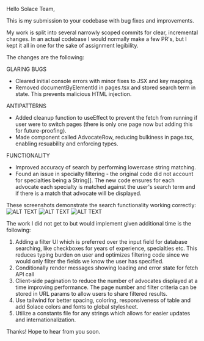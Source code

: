 Hello Solace Team,

This is my submission to your codebase with bug fixes and improvements.

My work is split into several narrowly scoped commits for clear, incremental changes. In an actual codebase I would normally make a few PR's, but I kept it all in one for the sake of assignment legibility.

The changes are the following:

GLARING BUGS

- Cleared initial console errors with minor fixes to JSX and key mapping.
- Removed documentByElementId in pages.tsx and stored search term in state. This prevents malicious HTML injection.

ANTIPATTERNS

- Added cleanup function to useEffect to prevent the fetch from running if user were to switch pages (there is only one page now but adding this for future-proofing).
- Made component called AdvocateRow, reducing bulkiness in page.tsx, enabling resuability and enforcing types.

FUNCTIONALITY

- Improved accuracy of search by performing lowercase string matching.
- Found an issue in specialty filtering - the original code did not account for specialties being a String[]. The new code ensures for each advocate each specialty is matched against the user's search term and if there is a match that advocate will be displayed.

These screenshots demonstrate the search functionality working correctly:
![ALT TEXT](../demo-name-search.png)
![ALT TEXT](../demo-specialty-search-1.png)
![ALT TEXT](../demo-specialty-search-2.png)

The work I did not get to but would implement given additional time is the following:

1) Adding a filter UI which is preferred over the input field for database searching, like checkboxes for years of experience, specialties etc. This reduces typing burden on user and optimizes filtering code since we would only filter the fields we know the user has specified.
2) Conditionally render messages showing loading and error state for fetch API call
3) Client-side pagination to reduce the number of advocates displayed at a time improving performance. The page number and filter criteria can be stored in URL params to allow users to share filtered results.
4) Use tailwind for better spacing, coloring, responsiveness of table and add Solace colors and fonts to global stylesheet.
5) Utilize a constants file for any strings which allows for easier updates and internationalization.

Thanks! Hope to hear from you soon.